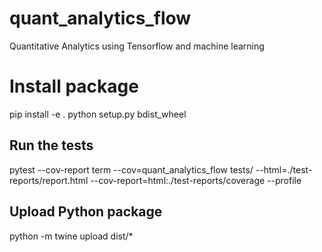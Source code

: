 # quant_analytics_flow
Quantitative Analytics using Tensorflow and machine learning


# Install package

pip install -e .
python setup.py bdist_wheel

## Run the tests

pytest --cov-report term --cov=quant_analytics_flow tests/ --html=./test-reports/report.html --cov-report=html:./test-reports/coverage --profile

## Upload Python package

python -m twine upload dist/*